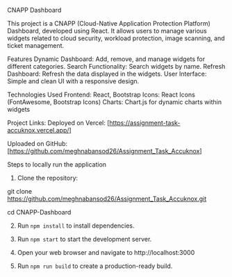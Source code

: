 CNAPP Dashboard

This project is a CNAPP (Cloud-Native Application Protection Platform) Dashboard, developed using React. It allows users to manage various widgets related to cloud security, workload protection, image scanning, and ticket management.

Features
Dynamic Dashboard: Add, remove, and manage widgets for different categories.
Search Functionality: Search widgets by name.
Refresh Dashboard: Refresh the data displayed in the widgets.
User Interface: Simple and clean UI with a responsive design.


Technologies Used
Frontend: React, Bootstrap
Icons: React Icons (FontAwesome, Bootstrap Icons)
Charts: Chart.js for dynamic charts within widgets

Project Links:
Deployed on Vercel: [https://assignment-task-accuknox.vercel.app/]

Uploaded on GitHub: [https://github.com/meghnabansod26/Assignment_Task_Accuknox]


Steps to locally run the application

1. Clone the repository:

  git clone https://github.com/meghnabansod26/Assignment_Task_Accuknox.git

  cd CNAPP-Dashboard


2. Run `npm install` to install dependencies.


3. Run `npm start` to start the development server.


4. Open your web browser and navigate to http://localhost:3000


5. Run `npm run build`  to create a production-ready build.

